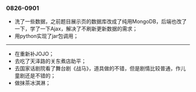 ### 0826-0901
- 洗了一些数据，之前题目展示页的数据库改成了纯用MongoDB，后端也改了一下，学了一下Ajax，解决了不刷新更新数据的需求；
- 用python实现了jar包调用；

---
- 在重新补JOJO；
- 去吃了天泽路的关东煮店助平；
- 去国家话剧院看了舞台剧《战马》，道具做的不错，但是剧情比较普通，作儿童剧还是不错的；
- 做抹茶冰淇淋；
